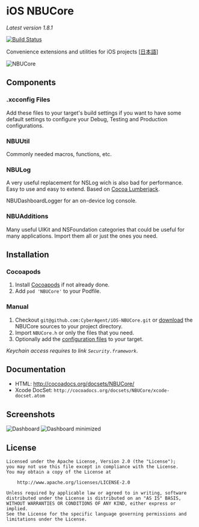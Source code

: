 iOS NBUCore
===========  
_Latest version 1.8.1_

[![Build Status](https://travis-ci.org/CyberAgent/iOS-NBUCore.png)](https://travis-ci.org/CyberAgent/iOS-NBUCore)

Convenience extensions and utilities for iOS projects [[日本語](README.jp.md)]

![NBUCore](https://github.com/CyberAgent/iOS-NBUCore/wiki/images/NBUCore.png)

Components
----------

### .xcconfig Files

Add these files to your target's build settings if you want to have some default settings
to configure your Debug, Testing and Production configurations.

### NBUUtil

Commonly needed macros, functions, etc.

### NBULog

A very useful replacement for NSLog wich is also bad for performance.  
Easy to use and easy to extend. Based on [Cocoa Lumberjack](https://github.com/robbiehanson/CocoaLumberjack).

NBUDashboardLogger for an on-device log console.

### NBUAdditions

Many useful UIKit and NSFoundation categories that could be useful for many applications.
Import them all or just the ones you need.

Installation
------------

### Cocoapods

1. Install [Cocoapods](http://cocoapods.org) if not already done.
2. Add `pod 'NBUCore'` to your Podfile.

### Manual

1. Checkout `git@github.com:CyberAgent/iOS-NBUCore.git` or [download](https://github.com/CyberAgent/iOS-NBUCore/tags)
the NBUCore sources to your project directory.
2. Import `NBUCore.h` or only the files that you need.
3. Optionally add the [configuration files](#nbucore_xcconfig-files) to your target.

_Keychain access requires to link `Security.framework`._

Documentation
-------------

* HTML: http://cocoadocs.org/docsets/NBUCore/
* Xcode DocSet: `http://cocoadocs.org/docsets/NBUCore/xcode-docset.atom`

Screenshots
-----------
 
![Dashboard](https://github.com/CyberAgent/iOS-NBUCore/wiki/images/Dashboard.png "On-device log console")
![Dashboard minimized](https://github.com/CyberAgent/iOS-NBUCore/wiki/images/Dashboard_minimized.png "Minimized log console")
 
License
-------

    Licensed under the Apache License, Version 2.0 (the "License");
    you may not use this file except in compliance with the License. 
    You may obtain a copy of the License at

        http://www.apache.org/licenses/LICENSE-2.0

    Unless required by applicable law or agreed to in writing, software
    distributed under the License is distributed on an "AS IS" BASIS,
    WITHOUT WARRANTIES OR CONDITIONS OF ANY KIND, either express or implied.
    See the License for the specific language governing permissions and
    limitations under the License.

